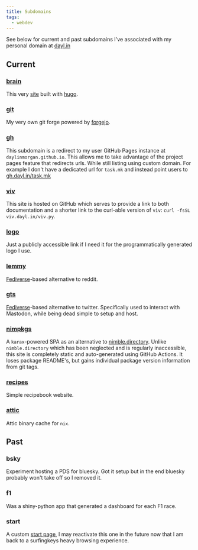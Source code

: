 ```yaml
---
title: Subdomains
tags:
  - webdev
---
```


See below for current and past subdomains I've associated with my personal domain at [dayl.in](https://dayl.in)

## Current

### [brain](https://brain.dayl.in)

This very [site](e09h-my-brain.md) built with [hugo](3nx1-building-my-brain-w-hugo.md).

### [git](https://git.dayl.in)

My very own git forge powered by [forgejo](https://forgejo.org/).

### [gh](https://gh.dayl.in)

This subdomain is a redirect to my user GitHub Pages instance at `daylinmorgan.github.io`.
This allows me to take advantage of the project pages feature that redirects urls.
While still listing using custom domain.
For example I don't have a dedicated url for `task.mk` and instead point users to [gh.dayl.in/task.mk](https://gh.dayl.in/task.mk)

### [viv](https://viv.dayl.in)

This site is hosted on GitHub which serves to provide a link to both documentation and a shorter link to the curl-able version of `viv`: `curl -fsSL viv.dayl.in/viv.py`.

### [logo](https://logo.dayl.in)

Just a publicly accessible link if I need it for the programmatically generated logo I use.

### [lemmy](https://lemmy.dayl.in)

[Fediverse](xs06-fediverse.md)-based alternative to reddit.

### [gts](https://gts.dayl.in)

[Fediverse](xs06-fediverse.md)-based alternative to twitter.
Specifically used to interact with Mastodon, while being dead simple to setup and host.

### [nimpkgs](https://nimpkgs.dayl.in)

A `karax`-powered SPA as an alternative to [nimble.directory](https://nimble.directory).
Unlike `nimble.directory` which has been neglected and is regularly inaccessible,
this site is completely static and auto-generated using GitHub Actions.
It loses package README's, but gains individual package version information from git tags.

### [recipes](https://recipes.dayl.in)

Simple recipebook website.


### [attic](https://attic.dayl.in)

Attic binary cache for `nix`.

## Past

### bsky

Experiment hosting a PDS for bluesky.
Got it setup but in the end bluesky probably won't take off so I removed it.

### f1

Was a shiny-python app that generated a dashboard for each F1 race.

### start

A custom [start page](2vvb-start-pages.md), I may reactivate this one in the future now that I am back to a surfingkeys heavy browsing experience.
